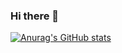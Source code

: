 ### Hi there 👋
[![Anurag's GitHub stats](https://github-readme-stats.vercel.app/api?username=Brendonk13&count_private=true&show_icons=true&theme=gotham)](https://github.com/anuraghazra/github-readme-stats)
<!--
**Brendonk13/Brendonk13** is a ✨ _special_ ✨ repository because its `README.md` (this file) appears on your GitHub profile.

Here are some ideas to get you started:

- 🔭 I’m currently working on ...
- 🌱 I’m currently learning ...
- 👯 I’m looking to collaborate on ...
- 🤔 I’m looking for help with ...
- 💬 Ask me about ...
- 📫 How to reach me: ...
- 😄 Pronouns: ...
- ⚡ Fun fact: ...
-->
